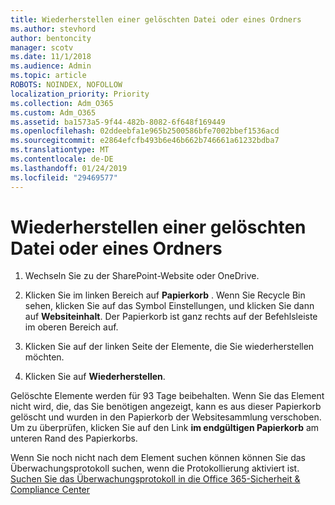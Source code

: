 ```yaml
---
title: Wiederherstellen einer gelöschten Datei oder eines Ordners
ms.author: stevhord
author: bentoncity
manager: scotv
ms.date: 11/1/2018
ms.audience: Admin
ms.topic: article
ROBOTS: NOINDEX, NOFOLLOW
localization_priority: Priority
ms.collection: Adm_O365
ms.custom: Adm_O365
ms.assetid: ba1573a5-9f44-482b-8082-6f648f169449
ms.openlocfilehash: 02ddeebfa1e965b2500586bfe7002bbef1536acd
ms.sourcegitcommit: e2864efcfb493b6e46b662b746661a61232bdba7
ms.translationtype: MT
ms.contentlocale: de-DE
ms.lasthandoff: 01/24/2019
ms.locfileid: "29469577"
---
```

# <a name="restore-a-deleted-file-or-folder"></a>Wiederherstellen einer gelöschten Datei oder eines Ordners

1. Wechseln Sie zu der SharePoint-Website oder OneDrive.
    
2. Klicken Sie im linken Bereich auf **Papierkorb** . Wenn Sie Recycle Bin sehen, klicken Sie auf das Symbol Einstellungen, und klicken Sie dann auf **Websiteinhalt**. Der Papierkorb ist ganz rechts auf der Befehlsleiste im oberen Bereich auf.
    
3. Klicken Sie auf der linken Seite der Elemente, die Sie wiederherstellen möchten.
    
4. Klicken Sie auf **Wiederherstellen**.
    
Gelöschte Elemente werden für 93 Tage beibehalten. Wenn Sie das Element nicht wird, die, das Sie benötigen angezeigt, kann es aus dieser Papierkorb gelöscht und wurden in den Papierkorb der Websitesammlung verschoben. Um zu überprüfen, klicken Sie auf den Link **im endgültigen Papierkorb** am unteren Rand des Papierkorbs. 
  
Wenn Sie noch nicht nach dem Element suchen können können Sie das Überwachungsprotokoll suchen, wenn die Protokollierung aktiviert ist. [Suchen Sie das Überwachungsprotokoll in die Office 365-Sicherheit &amp; Compliance Center](https://support.office.com/article/0d4d0f35-390b-4518-800e-0c7ec95e946c.aspx)
  

